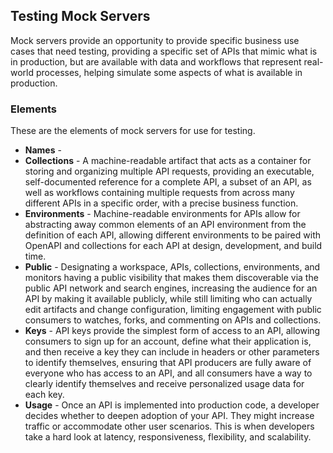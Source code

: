 ## Testing Mock Servers 
Mock servers provide an opportunity to provide specific business use cases that need testing, providing a specific set of APIs that mimic what is in production, but are available with data and workflows that represent real-world processes, helping simulate some aspects of what is available in production. 

### Elements 
These are the elements of mock servers for use for testing. 

- **Names** -  
- **Collections** - A machine-readable artifact that acts as a container for storing and organizing multiple API requests, providing an executable, self-documented reference for a complete API, a subset of an API, as well as workflows containing multiple requests from across many different APIs in a specific order, with a precise business function. 
- **Environments** - Machine-readable environments for APIs allow for abstracting away common elements of an API environment from the definition of each API, allowing different environments to be paired with OpenAPI and collections for each API at design, development, and build time. 
- **Public** - Designating a workspace, APIs, collections, environments, and monitors having a public visibility that makes them discoverable via the public API network and search engines, increasing the audience for an API by making it available publicly, while still limiting who can actually edit artifacts and change configuration, limiting engagement with public consumers to watches, forks, and commenting on APIs and collections. 
- **Keys** - API keys provide the simplest form of access to an API, allowing consumers to sign up for an account, define what their application is, and then receive a key they can include in headers or other parameters to identify themselves, ensuring that API producers are fully aware of everyone who has access to an API, and all consumers have a way to clearly identify themselves and receive personalized usage data for each key. 
- **Usage** - Once an API is implemented into production code, a developer decides whether to deepen adoption of your API. They might increase traffic or accommodate other user scenarios. This is when developers take a hard look at latency, responsiveness, flexibility, and scalability. 
 
 
